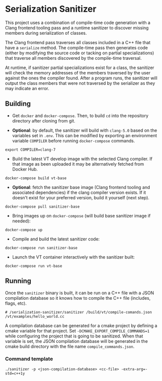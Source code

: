 # Serialization Sanitizer

This project uses a combination of compile-time code generation with a Clang
frontend tooling pass and a runtime sanitizer to discover missing members during
serialization of classes.

The Clang frontend pass traverses all classes included in a C++ file that have a
`serialize` method. The compile-time pass then generates code (either by
modifying the source code or tacking on partial specializations) that traverse
all members discovered by the compile-time traversal.

At runtime, if sanitizer partial specializations exist for a class, the
sanitizer will check the memory addresses of the members traversed by the user
against the ones the compiler found. After a program runs, the sanitizer will
output the class members that were not traversed by the serializer as they may
indicate an error.

## Building

- Get `docker` and `docker-compose`. Then, to build `cd` into the repository
directory after cloning from git.

- **Optional**: by default, the sanitizer will build with `clang-5.0` based on
  the variables set in `.env`. This can be modified by exporting an environment
  variable `COMPILER` before running `docker-compose` commands.

```shell
export COMPILER=clang-7
```

- Build the latest VT develop image with the selected Clang compiler. If that
  image as been uploaded it may be alternatively fetched from Docker Hub.

```shell
docker-compose build vt-base
```

- **Optional**: fetch the sanitizer base image (Clang frontend tooling and
  associated dependencies) if the clang compiler version exists. If it doesn't
  exist for your preferred version, build it yourself (next step).

```shell
docker-compose pull sanitizer-base
```

- Bring images up on `docker-compose` (will build base sanitizer image if
  needed):

```shell
docker-compose up
```

- Compile and build the latest sanitizer code:

```shell
docker-compose run sanitizer-base
```

- Launch the VT container interactively with the sanitizer built:

```shell
docker-compose run vt-base
```

## Running

Once the `sanitizer` binary is built, it can be run on a C++ file with a JSON
compilation database so it knows how to compile the C++ file (includes, flags,
etc).

```shell
# /serialization-sanitizer/sanitizer /build/vt/compile-comands.json /vt/examples/hello_world.cc
```

A compilation database can be generated for a cmake project by defining a cmake
variable for that project. Set `-DCMAKE_EXPORT_COMPILE_COMMANDS=1` while
configuring the project that is going to be sanitized. When that variable is
set, the JSON compilation database will be generated in the cmake build
directory with the file name `compile_commands.json`.

### Command template
```shell
./sanitizer -p <json-compilation-database> <cc-file> -extra-arg=-std=c++1y

```
